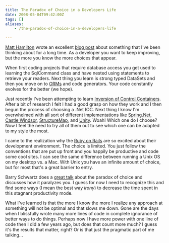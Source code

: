 ```yaml
---
title: The Paradox of Choice in a Developers Life
date: 2008-05-04T09:42:00Z
tags: []
aliases:
    - /the-paradox-of-choice-in-a-developers-life

---
```



[Matt Hamilton](http://madprops.org/about-matt-hamilton/) wrote an excellent [blog post](http://madprops.org/blog/developing-with-confidence/) about something that I've been thinking about for a long time. As a developer you want to keep improving, but the more you know the more choices that appear.

<!-- more -->

When first coding projects that require database access you get used to learning the SqlCommand class and have nested using statements to retrieve your readers. Next thing you learn is strong typed DataSets and then you move on to [ORMs](http://en.wikipedia.org/wiki/Object-relational_mapping) and code generators. Your code constantly evolves for the better (we hope).

Just recently I've been attempting to learn [Inversion of Control Containers](http://en.wikipedia.org/wiki/Inversion_of_control). After a bit of research I felt I had a good grasp on how they work and I then begun the process of choosing a .Net IOC. Next thing I know I'm overwhelmed with all sort of different implementations like [Spring.Net](http://www.springframework.net/), [Castle Windsor](http://docs.castleproject.org/Windsor.MainPage.ashx), [StructureMap](http://structuremap.net/structuremap/index.html), and [Unity](http://unity.codeplex.com/). Woah! Which one do I choose? Now I feel the need to try all of them out to see which one can be adapted to my style the most.

I came to the realization why the [Ruby on Rails](http://rubyonrails.org/) are so excited about their development environment. The choice is limited. You just follow the conventions that are put up front and you happily be productive and code some cool sites. I can see the same difference between running a Unix OS on my desktop vs. a Mac. With Unix you have an infinite amount of choice, but for most that's a great barrier to entry.

Barry Schwartz does a [great talk](http://www.ted.com/talks/barry_schwartz_on_the_paradox_of_choice.html) about the paradox of choice and discusses how it paralyzes you. I guess for now I need to recognize this and find some ways (I mean the best way *irony*) to decrease the time spent in this stagnant productivity mode.

What I've learned is that the more I know the more I realize any approach at something will not be optimal and that slows me down. Gone are the days when I blissfully wrote many more lines of code in complete ignorance of better ways to do things. Perhaps now I have more power with one line of code then I did a few years ago, but does that count more much? I guess it's the results that matter, right? Or is that just the pragmatic part of me talking...


